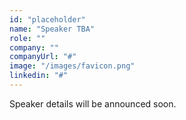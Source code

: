 ```yaml
---
id: "placeholder"
name: "Speaker TBA"
role: ""
company: ""
companyUrl: "#"
image: "/images/favicon.png"
linkedin: "#"
---
```


Speaker details will be announced soon.
